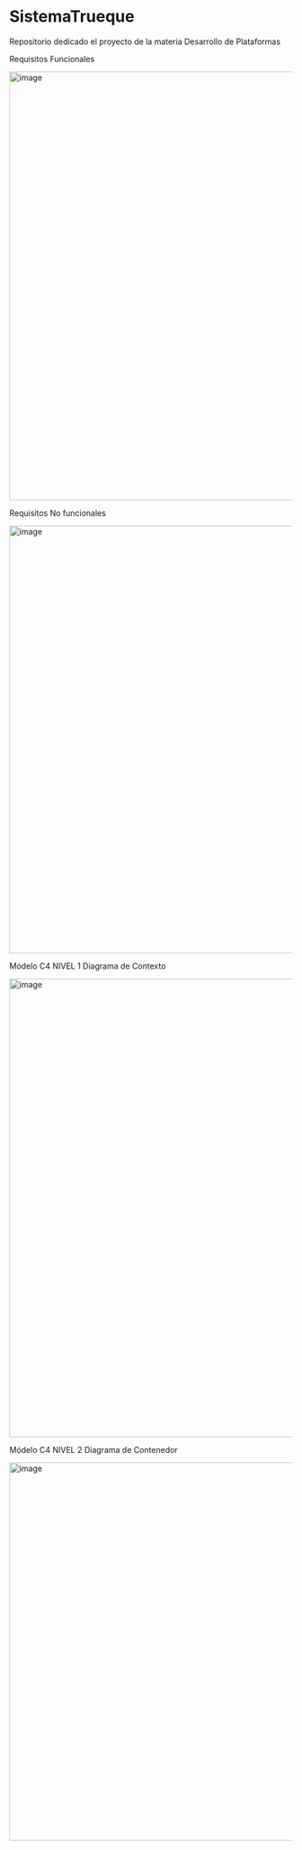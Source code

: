 # SistemaTrueque
Repositorio dedicado el proyecto de la materia Desarrollo de Plataformas

Requisitos Funcionales 

<img width="597" height="762" alt="image" src="https://github.com/user-attachments/assets/62956b16-b217-4a61-ab4e-b92a3e57f8f7" />

Requisitos No funcionales 

<img width="881" height="760" alt="image" src="https://github.com/user-attachments/assets/6d71b647-a00c-4eed-854d-ec16e554db70" />

Módelo C4 NIVEL 1
Diagrama de Contexto

<img width="873" height="815" alt="image" src="https://github.com/user-attachments/assets/69e91081-ddb1-48bb-b380-217452a36dc6" />

Módelo C4 NIVEL 2
Diagrama de Contenedor

<img width="1014" height="672" alt="image" src="https://github.com/user-attachments/assets/263cedfc-7fc6-4887-866f-5566130a1812" />

